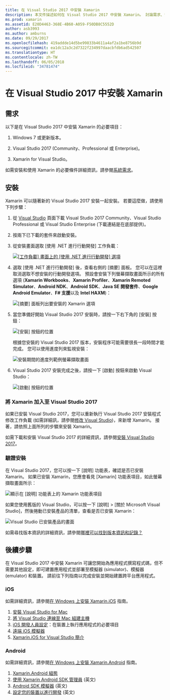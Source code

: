 ```yaml
---
title: 在 Visual Studio 2017 中安裝 Xamarin
description: 本文件描述如何在 Visual Studio 2017 中安裝 Xamarin。 討論需求、安裝程序以及驗證安裝。
ms.prod: xamarin
ms.assetid: E20D4463-368E-4B60-A059-F50DB8C5552D
author: asb3993
ms.author: amburns
ms.date: 09/29/2017
ms.openlocfilehash: 419addde14d5be99833b4611a4af2a1be8756b9d
ms.sourcegitcommit: ea1dc12a3c2d7322f234997daacbfdb6ad542507
ms.translationtype: HT
ms.contentlocale: zh-TW
ms.lasthandoff: 06/05/2018
ms.locfileid: "34781474"
---
```

# <a name="installing-xamarin-in-visual-studio-2017"></a>在 Visual Studio 2017 中安裝 Xamarin

<a name="requirements" />

## <a name="requirements"></a>需求

以下是在 Visual Studio 2017 中安裝 Xamarin 的必要項目：

1. Windows 7 或更新版本。

2. Visual Studio 2017 (Community、Professional 或 Enterprise)。

3. Xamarin for Visual Studio。

如需安裝和使用 Xamarin 的必要條件詳細資訊，請參閱[系統需求](~/cross-platform/get-started/requirements.md)。

<a name="installation" />

## <a name="installation"></a>安裝

Xamarin 可以隨著新的 Visual Studio 2017 安裝一起安裝。
若要這麼做，請使用下列步驟：

1. 從 [Visual Studio](https://www.visualstudio.com/vs/) 頁面下載 Visual Studio 2017 Community、Visual Studio Professional 或 Visual Studio Enterprise (下載連結是在底部提供)。

2. 按兩下已下載的套件來啟動安裝。

3. 從安裝畫面選取 [使用 .NET 進行行動開發] 工作負載： 

    [![[工作負載] 畫面上的 [使用 .NET 進行行動開發] 選項](windows-images/01-mobile-dev-workload-sml.png)](windows-images/01-mobile-dev-workload.png#lightbox)

4. 選取 [使用 .NET 進行行動開發] 後，查看右側的 [摘要] 面板。 您可以在這裡取消選取不想安裝的行動開發選項。 預設會安裝下列螢幕擷取畫面所示的所有選項 (**Xamarin Workbooks**、**Xamarin Profiler**、**Xamarin Remoted Simulator**、**Android NDK**、**Android SDK**、**Java SE 開發套件**、**Google Android Emulator**、**F# 支援**以及 **Intel HAXM**)：

    ![[摘要] 面板列出要安裝的 Xamarin 選項](windows-images/02-summary.png)

5. 當您準備好開始 Visual Studio 2017 安裝時，請按一下右下角的 [安裝] 按鈕：

    ![[安裝] 按鈕的位置](windows-images/03-click-install.png)

   根據您安裝的 Visual Studio 2017 版本，安裝程序可能需要很長一段時間才能完成。 您可以使用進度列來監視安裝：

    ![安裝期間的進度列範例螢幕擷取畫面](windows-images/04-progress-bars.png)

6. Visual Studio 2017 安裝完成之後，請按一下 [啟動] 按鈕來啟動 Visual Studio：

    ![[啟動] 按鈕的位置](windows-images/05-launch.png)

<a name="vs2017" />

### <a name="adding-xamarin-to-visual-studio-2017"></a>將 Xamarin 加入至 Visual Studio 2017

如果已安裝 Visual Studio 2017，您可以重新執行 Visual Studio 2017 安裝程式修改工作負載 (如需詳細訊，請參閱[修改 Visual Studio](https://docs.microsoft.com/visualstudio/install/modify-visual-studio))，來新增 Xamarin。 接著，請依照上面所列的步驟來安裝 Xamarin。

如需下載和安裝 Visual Studio 2017 的詳細資訊，請參閱[安裝 Visual Studio 2017](https://docs.microsoft.com/visualstudio/install/install-visual-studio)。


### <a name="verifying-installation"></a>驗證安裝

在 Visual Studio 2017，您可以按一下 [說明] 功能表，確認是否已安裝 Xamarin。 如果已安裝 Xamarin，您應會看見 [Xamarin] 功能表項目，如此螢幕擷取畫面所示：

![顯示在 [說明] 功能表上的 Xamarin 功能表項目](windows-images/12-xamarin-menu-item.png)

如果您使用舊版的 Visual Studio，可以按一下 [說明] > [關於 Microsoft Visual Studio]，然後捲動已安裝產品的清單，查看是否已安裝 Xamarin：

![Visual Studio 已安裝產品的畫面](windows-images/13-xamarin-is-installed.png)

如需尋找版本資訊的詳細資訊，請參閱[哪裡可以找到版本資訊和記錄？](~/cross-platform/troubleshooting/questions/version-logs.md)

<a name="nextsteps" />

## <a name="next-steps"></a>後續步驟

在 Visual Studio 2017 中安裝 Xamarin 可讓您開始為應用程式撰寫程式碼，但不需要其他設定，即可建置應用程式並部署至模擬器 (simulator)、模擬器 (emulator) 和裝置。 請前往下列指南以完成安裝並開始建置跨平台應用程式。

### <a name="ios"></a>iOS

如需詳細資訊，請參閱[在 Windows 上安裝 Xamarin.iOS](~/ios/get-started/installation/windows/index.md) 指南。 

1. [安裝 Visual Studio for Mac](https://docs.microsoft.com/visualstudio/mac/installation)
2. [將 Visual Studio 連線至 Mac 組建主機](~/ios/get-started/installation/windows/connecting-to-mac/index.md)
3. [iOS 開發人員設定](~/ios/get-started/installation/device-provisioning/index.md)：在裝置上執行應用程式的必要項目
5. [遠端 iOS 模擬器](~/tools/ios-simulator.md)
6. [Xamarin.iOS for Visual Studio 簡介](~/ios/get-started/installation/windows/introduction-to-xamarin-ios-for-visual-studio.md)

### <a name="android"></a>Android

如需詳細資訊，請參閱[在 Windows 上安裝 Xamarin.Android](~/android/get-started/installation/windows.md) 指南。

1. [Xamarin.Android 組態](~/android/get-started/installation/windows.md#configuration)
2. [使用 Xamarin Android SDK 管理員](~/android/get-started/installation/android-sdk.md?ide=vs) \(英文\)
3. [Android SDK 模擬器](~/android/get-started/installation/android-emulator/index.md) \(英文\)
4. [設定您的裝置以進行開發](~/android/get-started/installation/set-up-device-for-development.md) \(英文\)
